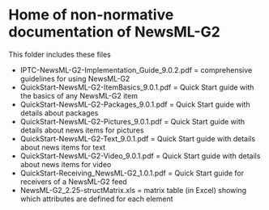 # Home of non-normative documentation of NewsML-G2

This folder includes these files

- IPTC-NewsML-G2-Implementation_Guide_9.0.2.pdf = comprehensive guidelines for using NewsML-G2
- QuickStart-NewsML-G2-ItemBasics_9.0.1.pdf = Quick Start guide with the basics of any NewsML-G2 item
- QuickStart-NewsML-G2-Packages_9.0.1.pdf = Quick Start guide with details about packages
- QuickStart-NewsML-G2-Pictures_9.0.1.pdf  = Quick Start guide with details about news items for pictures
- QuickStart-NewsML-G2-Text_9.0.1.pdf = Quick Start guide with details about news items for text
- QuickStart-NewsML-G2-Video_9.0.1.pdf = Quick Start guide with details about news items for video
- QuickStart-Receiving_NewsML-G2_1.0.1.pdf  = Quick Start guide for receivers of a NewsML-G2 feed
- NewsML-G2_2.25-structMatrix.xls = matrix table (in Excel) showing which attributes are defined for each element
